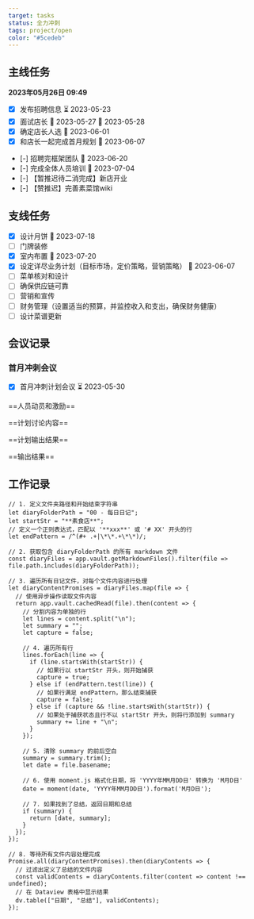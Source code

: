```yaml
---
target: tasks
status: 全力冲刺
tags: project/open
color: "#5cedeb"
---
```


## 主线任务
**2023年05月26日 09:49**
- [x] 发布招聘信息 ⏳ 2023-05-23
- [x] 面试店长 🛫 2023-05-27 📅 2023-05-28
- [x] 确定店长人选 📅 2023-06-01 
- [x] 和店长一起完成首月规划 📅 2023-06-07
- [-] 招聘完框架团队 📅 2023-06-20 
- [-] 完成全体人员培训 📅 2023-07-04 
- [-] 【暂推迟待二消完成】新店开业
- [-] 【赞推迟】完善素菜馆wiki

## 支线任务
- [x] 设计月饼 📅 2023-07-18
- [ ] 门牌装修
- [x] 室内布置 📅 2023-07-20
- [x] 设定详尽业务计划（目标市场，定价策略，营销策略） 📅 2023-06-07
- [ ] 菜单核对和设计
- [ ] 确保供应链可靠
- [ ] 营销和宣传
- [ ] 财务管理（设置适当的预算，并监控收入和支出，确保财务健康）
- [ ] 设计菜谱更新

## 会议记录

### 首月冲刺会议

- [x] 首月冲刺计划会议 ⏳ 2023-05-30 

==人员动员和激励==

==计划讨论内容==

==计划输出结果==

==输出结果==

## 工作记录



```dataviewjs
// 1. 定义文件夹路径和开始结束字符串
let diaryFolderPath = "00 - 每日日记";
let startStr = "**素食店**"; 
// 定义一个正则表达式，匹配以 '**xxx**' 或 '# XX' 开头的行
let endPattern = /^(#+ .+|\*\*.+\*\*)/; 

// 2. 获取包含 diaryFolderPath 的所有 markdown 文件
const diaryFiles = app.vault.getMarkdownFiles().filter(file => file.path.includes(diaryFolderPath));

// 3. 遍历所有日记文件，对每个文件内容进行处理
let diaryContentPromises = diaryFiles.map(file => {
  // 使用异步操作读取文件内容
  return app.vault.cachedRead(file).then(content => {
    // 分割内容为单独的行
    let lines = content.split("\n");
    let summary = "";
    let capture = false;

    // 4. 遍历所有行
    lines.forEach(line => {
      if (line.startsWith(startStr)) {
        // 如果行以 startStr 开头，则开始捕获
        capture = true;
      } else if (endPattern.test(line)) { 
        // 如果行满足 endPattern，那么结束捕获
        capture = false;
      } else if (capture && !line.startsWith(startStr)) { 
        // 如果处于捕获状态且行不以 startStr 开头，则将行添加到 summary
        summary += line + "\n";
      }
    });

    // 5. 清除 summary 的前后空白
    summary = summary.trim();
    let date = file.basename;

    // 6. 使用 moment.js 格式化日期，将 'YYYY年MM月DD日' 转换为 'M月D日'
    date = moment(date, 'YYYY年MM月DD日').format('M月D日');

    // 7. 如果找到了总结，返回日期和总结
    if (summary) {
      return [date, summary];
    }
  });
});

// 8. 等待所有文件内容处理完成
Promise.all(diaryContentPromises).then(diaryContents => {
  // 过滤出定义了总结的文件内容
  const validContents = diaryContents.filter(content => content !== undefined);
  // 在 Dataview 表格中显示结果
  dv.table(["日期", "总结"], validContents);
});

```



